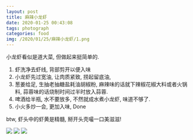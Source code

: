 ```yaml
---
layout: post
title: 麻辣小龙虾
date: 2020-01-25 00:43:08
tags: photograph
categories: food
img: /2020/01/25/麻辣小龙虾/1.png
---
```


小龙虾看似是道大菜, 但做起来挺简单的. 
1. 虾洗净去虾线, 背部剪开以便入味
2. 小龙虾先过宽油, 让肉质紧致, 捞起留底油, 
3. 葱姜给足, 生抽老抽糖盐耗油胡椒粉, 麻辣味的话就下辣椒花椒大料或者火锅料, 蒜蓉味的话烧制时间过半时放入蒜蓉.
4. 啤酒给半瓶, 水不要放多, 不然就成水煮小龙虾, 味道不够了.
5. 小火多炒一会, 更加入味, Done

btw, 虾头中的虾黄是精髓, 掰开头壳嘬一口美滋滋!

![](/codeicu.github.io/assets//麻辣小龙虾/1.png)
![](/codeicu.github.io/assets//麻辣小龙虾/2.png)
![](/codeicu.github.io/assets//麻辣小龙虾/3.png)
